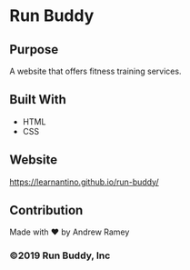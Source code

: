 # Run Buddy

## Purpose
A website that offers fitness training services.

## Built With
* HTML
* CSS

## Website
https://learnantino.github.io/run-buddy/

## Contribution
Made with ❤️ by Andrew Ramey

### ©️2019 Run Buddy, Inc
